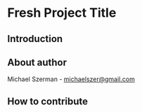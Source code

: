 # Fresh Project Title

## Introduction

## About author

Michael Szerman - michaelszer@gmail.com

## How to contribute